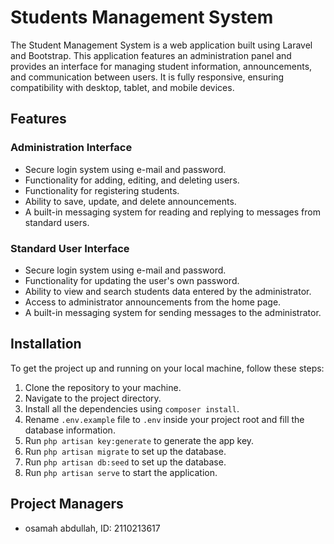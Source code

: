# Students Management System

The Student Management System is a web application built using Laravel and Bootstrap. This application features an administration panel and provides an interface for managing student information, announcements, and communication between users. It is fully responsive, ensuring compatibility with desktop, tablet, and mobile devices.

## Features

### Administration Interface

* Secure login system using e-mail and password.
* Functionality for adding, editing, and deleting users.
* Functionality for registering students.
* Ability to save, update, and delete announcements.
* A built-in messaging system for reading and replying to messages from standard users.

### Standard User Interface

* Secure login system using e-mail and password.
* Functionality for updating the user's own password.
* Ability to view and search students data entered by the administrator.
* Access to administrator announcements from the home page.
* A built-in messaging system for sending messages to the administrator.

## Installation

To get the project up and running on your local machine, follow these steps:

1. Clone the repository to your machine.
2. Navigate to the project directory.
3. Install all the dependencies using `composer install`.
4. Rename `.env.example` file to `.env` inside your project root and fill the database information.
5. Run `php artisan key:generate` to generate the app key.
6. Run `php artisan migrate` to set up the database.
7. Run `php artisan db:seed` to set up the database.
8. Run `php artisan serve` to start the application.

## Project Managers

* osamah abdullah, ID: 2110213617



